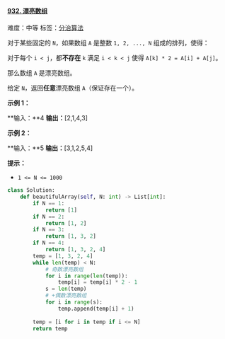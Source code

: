 #### [932\. 漂亮数组](https://leetcode-cn.com/problems/beautiful-array/)

难度：中等
标签：[分治算法](../Topic/分治算法.md)

对于某些固定的 `N`，如果数组 `A` 是整数 `1, 2, ..., N` 组成的排列，使得：

对于每个 `i < j`，都**不存在** `k` 满足 `i < k < j` 使得 `A[k] * 2 = A[i] + A[j]`。

那么数组 `A` 是漂亮数组。

给定 `N`，返回**任意**漂亮数组 `A`（保证存在一个）。

**示例 1：**

**输入：**4
**输出：**\[2,1,4,3\]

**示例 2：**

**输入：**5
**输出：**\[3,1,2,5,4\]

**提示：**

-   `1 <= N <= 1000`

```python
class Solution:
    def beautifulArray(self, N: int) -> List[int]:
        if N == 1:
            return [1]
        if N == 2:
            return [1, 2]
        if N == 3:
            return [1, 3, 2]
        if N == 4:
            return [1, 3, 2, 4]
        temp = [1, 3, 2, 4]
        while len(temp) < N:
            # 奇数漂亮数组
            for i in range(len(temp)):
                temp[i] = temp[i] * 2 - 1
            s = len(temp)
            # +偶数漂亮数组
            for i in range(s):
                temp.append(temp[i] + 1)
        
        temp = [i for i in temp if i <= N]
        return temp
```
